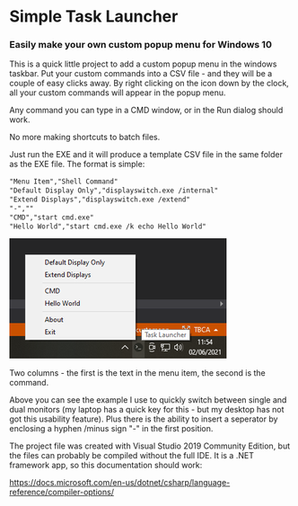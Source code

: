 # Simple Task Launcher
### Easily make your own custom popup menu for Windows 10

This is a quick little project to add a custom popup menu in the windows taskbar. Put your custom commands into a CSV file - and they will be a couple of easy clicks away. By right clicking on the icon down by the clock, all your custom commands will appear in the popup menu.

Any command you can type in a CMD window, or in the Run dialog should work. 

No more making shortcuts to batch files.

Just run the EXE and it will produce a template CSV file in the same folder as the EXE file. The format is simple: 

```
"Menu Item","Shell Command"
"Default Display Only","displayswitch.exe /internal"
"Extend Displays","displayswitch.exe /extend"
"-",""
"CMD","start cmd.exe"
"Hello World","start cmd.exe /k echo Hello World"
```

![Example Menu](/images/example.png)

Two columns - the first is the text in the menu item, the second is the command.

Above you can see the example I use to quickly switch between single and dual monitors (my laptop has a quick key for this - but my desktop has not got this usability feature). Plus there is the ability to insert a seperator by enclosing a hyphen /minus sign "-" in the first position.

The project file was created with Visual Studio 2019 Community Edition, but the files can probably be compiled without the full IDE. It is a .NET framework app, so this documentation should work:

https://docs.microsoft.com/en-us/dotnet/csharp/language-reference/compiler-options/
